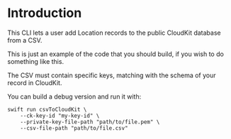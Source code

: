 # Introduction

This CLI lets a user add Location records to the public CloudKit database from a CSV.

This is just an example of the code that you should build, if you wish to do something like this.

The CSV must contain specific keys, matching with the schema of your record in CloudKit.

You can build a debug version and run it with:

```text
swift run csvToCloudKit \
    --ck-key-id "my-key-id" \
    --private-key-file-path "path/to/file.pem" \
    --csv-file-path "path/to/file.csv"
```
